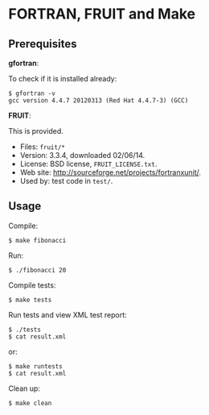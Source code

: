 FORTRAN, FRUIT and Make
=======================

Prerequisites
-------------

**gfortran**:

To check if it is installed already:

```
$ gfortran -v
gcc version 4.4.7 20120313 (Red Hat 4.4.7-3) (GCC) 
```

**FRUIT**:

This is provided.

* Files: `fruit/*`
* Version: 3.3.4, downloaded 02/06/14.
* License: BSD license, `FRUIT_LICENSE.txt`.
* Web site: http://sourceforge.net/projects/fortranxunit/.
* Used by: test code in `test/`.

Usage
-----

Compile:

```
$ make fibonacci
```

Run:

```
$ ./fibonacci 20
```

Compile tests:

```
$ make tests
```

Run tests and view XML test report:

```
$ ./tests
$ cat result.xml
```

or:

```
$ make runtests
$ cat result.xml
```

Clean up:

```
$ make clean
```
